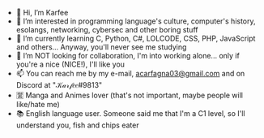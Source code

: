 - 👋 Hi, I’m Karfee
- 👀 I’m interested in programming language's culture, computer's history, esolangs, networking, cybersec and other boring stuff
- 🌱 I’m currently learning C, Python, C#, LOLCODE, CSS, PHP, JavaScript and others... Anyway, you'll never see me studying
- 💞️ I’m NOT looking for collaboration, I'm into working alone... only if you're a nice (NICE!), I'll like you
- 📫 You can reach me by my e-mail, acarfagna03@gmail.com and on Discord at "𝒦𝒶𝓇𝒻𝑒𝑒#9813"
- 🈺 Manga and Animes lover (that's not important, maybe people will like/hate me)
- 📚 English language user. Someone said me that I'm a C1 level, so I'll understand you, fish and chips eater
